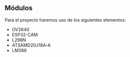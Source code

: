 ## Módulos

Para el proyecto haremos uso de los siguientes elementos:

- OV2640 
- ESP32-CAM
- L298N
- ATSAMD20J18A-A
- LM386

